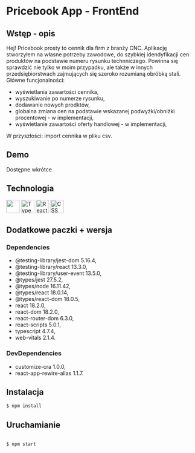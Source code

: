 [comment]: <> (<div position="center">)

[comment]: <> (<img src="./public/assets/images/readme_img.PNG">)

[comment]: <> (</div>)

# Pricebook App - FrontEnd

## Wstęp - opis

Hej! Pricebook prosty to cennik dla firm z branży CNC. Aplikację stworzyłem na własne potrzeby zawodowe, do szybkiej idendyfikacji cen produktów na podstawie numeru rysunku technniczego.
Powinna się sprawdzić nie tylko w moim przypadku, ale także w innych przedsiębiorstwach zajmujących się szeroko rozumianą obróbką stali.
Główne funcjonalności:
- wyświetlania zawartości cennika,
- wyszukiwanie po numerze rysunku,
- dodawanie nowych prodktów,
- globalna zmiana cen na podstawie wskazanej podwyżki/obniżki procentowej - w implementacji,
- wyświetlanie zawartości oferty handlowej - w implementacji,

W przyszłości: import cennika w pliku csv.

## Demo

Dostępne wkrótce

[comment]: <> ([![IMAGE ALT TEXT HERE]&#40;https://raw.githubusercontent.com/RadekJ87/OfferGenerator/main/public/assets/images/readme_img.PNG&#41;]&#40;https://youtu.be/yL0xIbkTV5w&#41;)

## Technologia

<div display="flex" flex-direction="row" align-items="center">
 <img src="https://camo.githubusercontent.com/c586f29f98242c3b31d1aab8109f8461c27bf870673111ea9f2f538446050961/68747470733a2f2f7777772e6c6967687467616c6c6572796a732e636f6d2f696d616765732f6c6f676f732f6a6176617363726970742e737667" width="35" data-canonical-src="https://www.lightgalleryjs.com/images/logos/javascript.svg" style="max-width: 100%;">
<img src="https://static.npmjs.com/255a118f56f5346b97e56325a1217a16.svg" width="35px" title="TypeScript icon" alt="TypeScript icon">
<img width="35px" src="https://user-images.githubusercontent.com/25181517/183897015-94a058a6-b86e-4e42-a37f-bf92061753e5.png" alt="React" title="React" style="max-width: 100%;">
<img width="35px" src="https://user-images.githubusercontent.com/25181517/183898674-75a4a1b1-f960-4ea9-abcb-637170a00a75.png" alt="CSS" title="CSS" style="max-width: 100%;">
</div>


## Dodatkowe paczki + wersja
  ### Dependencies
 - @testing-library/jest-dom 5.16.4,
 - @testing-library/react 13.3.0,
 - @testing-library/user-event 13.5.0,
 - @types/jest 27.5.2,
 - @types/node 16.11.42,
 - @types/react 18.0.14,
 - @types/react-dom 18.0.5,
 - react 18.2.0,
 - react-dom 18.2.0,
 - react-router-dom 6.3.0,
 - react-scripts 5.0.1,
 - typescript 4.7.4,
 - web-vitals 2.1.4.

### DevDependencies

- customize-cra 1.0.0,
- react-app-rewire-alias 1.1.7.



## Instalacja

```bash
$ npm install
```


## Uruchamianie


```bash

$ npm start

```

